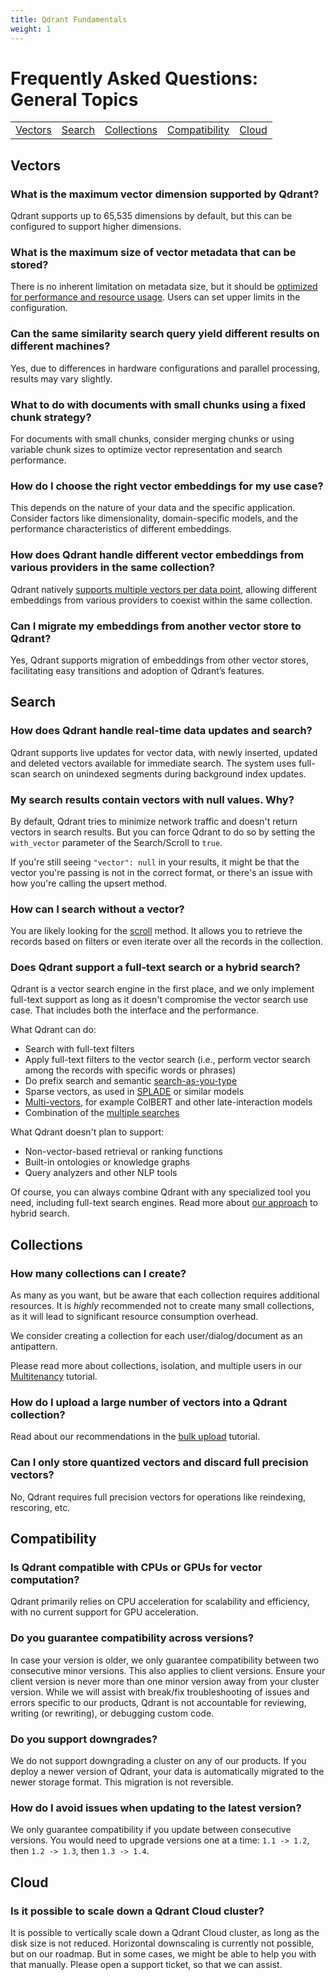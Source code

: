 ```yaml
---
title: Qdrant Fundamentals
weight: 1
---
```


# Frequently Asked Questions: General Topics
||||||
|-|-|-|-|-|
|[Vectors](/documentation/faq/qdrant-fundamentals/#vectors)|[Search](/documentation/faq/qdrant-fundamentals/#search)|[Collections](/documentation/faq/qdrant-fundamentals/#collections)|[Compatibility](/documentation/faq/qdrant-fundamentals/#compatibility)|[Cloud](/documentation/faq/qdrant-fundamentals/#cloud)|

## Vectors

### What is the maximum vector dimension supported by Qdrant?

Qdrant supports up to 65,535 dimensions by default, but this can be configured to support higher dimensions.

### What is the maximum size of vector metadata that can be stored?

There is no inherent limitation on metadata size, but it should be [optimized for performance and resource usage](/documentation/guides/optimize/). Users can set upper limits in the configuration.

### Can the same similarity search query yield different results on different machines?

Yes, due to differences in hardware configurations and parallel processing, results may vary slightly.

### What to do with documents with small chunks using a fixed chunk strategy?

For documents with small chunks, consider merging chunks or using variable chunk sizes to optimize vector representation and search performance.

### How do I choose the right vector embeddings for my use case?

This depends on the nature of your data and the specific application. Consider factors like dimensionality, domain-specific models, and the performance characteristics of different embeddings.

### How does Qdrant handle different vector embeddings from various providers in the same collection?

Qdrant natively [supports multiple vectors per data point](/documentation/concepts/vectors/#multivectors), allowing different embeddings from various providers to coexist within the same collection.

### Can I migrate my embeddings from another vector store to Qdrant?

Yes, Qdrant supports migration of embeddings from other vector stores, facilitating easy transitions and adoption of Qdrant’s features.

## Search 

### How does Qdrant handle real-time data updates and search?

Qdrant supports live updates for vector data, with newly inserted, updated and deleted vectors available for immediate search. The system uses full-scan search on unindexed segments during background index updates.

### My search results contain vectors with null values. Why?

By default, Qdrant tries to minimize network traffic and doesn't return vectors in search results.
But you can force Qdrant to do so by setting the `with_vector` parameter of the Search/Scroll to `true`.

If you're still seeing `"vector": null` in your results, it might be that the vector you're passing is not in the correct format, or there's an issue with how you're calling the upsert method.

### How can I search without a vector?

You are likely looking for the [scroll](/documentation/concepts/points/#scroll-points) method. It allows you to retrieve the records based on filters or even iterate over all the records in the collection.

### Does Qdrant support a full-text search or a hybrid search?

Qdrant is a vector search engine in the first place, and we only implement full-text support as long as it doesn't compromise the vector search use case.
That includes both the interface and the performance.

What Qdrant can do:

- Search with full-text filters
- Apply full-text filters to the vector search (i.e., perform vector search among the records with specific words or phrases)
- Do prefix search and semantic [search-as-you-type](/articles/search-as-you-type/)
- Sparse vectors, as used in [SPLADE](https://github.com/naver/splade) or similar models
- [Multi-vectors](/documentation/concepts/vectors/#multivectors), for example ColBERT and other late-interaction models
- Combination of the [multiple searches](/documentation/concepts/hybrid-queries/)

What Qdrant doesn't plan to support:

- Non-vector-based retrieval or ranking functions
- Built-in ontologies or knowledge graphs
- Query analyzers and other NLP tools

Of course, you can always combine Qdrant with any specialized tool you need, including full-text search engines.
Read more about [our approach](/articles/hybrid-search/) to hybrid search.

## Collections

### How many collections can I create?

As many as you want, but be aware that each collection requires additional resources.
It is _highly_ recommended not to create many small collections, as it will lead to significant resource consumption overhead.

We consider creating a collection for each user/dialog/document as an antipattern.

Please read more about collections, isolation, and multiple users in our [Multitenancy](/documentation/tutorials/multiple-partitions/) tutorial.

### How do I upload a large number of vectors into a Qdrant collection?

Read about our recommendations in the [bulk upload](/documentation/tutorials/bulk-upload/) tutorial.

### Can I only store quantized vectors and discard full precision vectors?

No, Qdrant requires full precision vectors for operations like reindexing, rescoring, etc.

## Compatibility

### Is Qdrant compatible with CPUs or GPUs for vector computation?

Qdrant primarily relies on CPU acceleration for scalability and efficiency, with no current support for GPU acceleration.

### Do you guarantee compatibility across versions?

In case your version is older, we only guarantee compatibility between two consecutive minor versions. This also applies to client versions. Ensure your client version is never more than one minor version away from your cluster version.
While we will assist with break/fix troubleshooting of issues and errors specific to our products, Qdrant is not accountable for reviewing, writing (or rewriting), or debugging custom code.

### Do you support downgrades?

We do not support downgrading a cluster on any of our products. If you deploy a newer version of Qdrant, your
data is automatically migrated to the newer storage format. This migration is not reversible.

### How do I avoid issues when updating to the latest version?

We only guarantee compatibility if you update between consecutive versions. You would need to upgrade versions one at a time: `1.1 -> 1.2`, then `1.2 -> 1.3`, then `1.3 -> 1.4`.

## Cloud

### Is it possible to scale down a Qdrant Cloud cluster?

It is possible to vertically scale down a Qdrant Cloud cluster, as long as the disk size is not reduced. Horizontal downscaling is currently not possible, but on our roadmap.
But in some cases, we might be able to help you with that manually. Please open a support ticket, so that we can assist.
